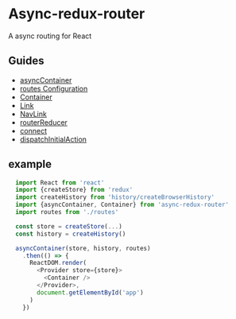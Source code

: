 # Async-redux-router
  A async routing for React

## Guides
  * [asyncContainer](guides/asyncContainer.md)
  * [routes Configuration](guides/routesConfiguration.md)
  * [Container](guides/Container.md)
  * [Link](guides/Link.md)
  * [NavLink](guides/NavLink.md)
  * [routerReducer](guides/routerReducer.md)
  * [connect](guides/connect.md)
  * [dispatchInitialAction](guides/dispatchInitialAction.md)

## example
  ```js
    import React from 'react'
    import {createStore} from 'redux'
    import createHistory from 'history/createBrowserHistory'
    import {asyncContainer, Container} from 'async-redux-router'
    import routes from './routes'

    const store = createStore(...)
    const history = createHistory()

    asyncContainer(store, history, routes)
      .then(() => {
        ReactDOM.render(
          <Provider store={store}>
            <Container />
          </Provider>,
          document.getElementById('app')
        )
      })
  ```
